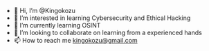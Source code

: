 - 👋 Hi, I’m @Kingokozu
- 👀 I’m interested in learning Cybersecurity and Ethical Hacking
- 🌱 I’m currently learning OSINT
- 💞️ I’m looking to collaborate on learning from a experienced hands
- 📫 How to reach me kingokozu@gmail.com

<!---
Kingokozu/Kingokozu is a ✨ special ✨ repository because its `README.md` (this file) appears on your GitHub profile.
You can click the Preview link to take a look at your changes.
--->
